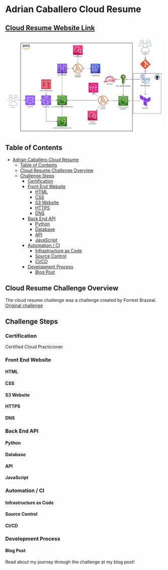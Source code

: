 # Adrian Caballero Cloud Resume

## [Cloud Resume Website Link](https://www.adriancaballeroresume.com "Adrian Caballero Resume")
![alt text](https://github.com/adrianbcaballero/acaballero-cloud-resume/raw/main/images/CloudResume.png "Architecture Diagram")

## Table of Contents

- [Adrian Caballero Cloud Resume](#adrian-caballero-cloud-resume)
  - [Table of Contents](#table-of-contents)
  - [Cloud Resume Challenge Overview](#cloud-resume-challenge-overview)
  - [Challenge Steps](#challenge-steps)
    - [Certification](#certification)
    - [Front End Website](#front-end-website)
      - [HTML](#html)
      - [CSS](#css)
      - [S3 Website](#s3-website)
      - [HTTPS](#14-static-assets)
      - [DNS](#15-cloudfront)
    - [Back End API](#back-end-api)
      - [Python](#python)
      - [Database](#database)
      - [API](#api)
      - [JavaScript](#javascript)
    - [Automation / CI](#automation-/-ci)
      - [Infrastructure as Code](#infrastructure-as-code)
      - [Source Control](#source-control)
      - [CI/CD](#ci/cd)
    - [Development Process](#development-process)
      - [Blog Post](#blog-post)

## Cloud Resume Challenge Overview

The cloud resume challenge was a challenge created by Forrest Brazeal. [Original challenge](https://cloudresumechallenge.dev/ "Cloud Resume Challenge")

## Challenge Steps

### Certification

Certified Cloud Practicioner 

### Front End Website

#### HTML


#### CSS

#### S3 Website

#### HTTPS

#### DNS

### Back End API

#### Python

#### Database

#### API

#### JavaScript

### Automation / CI

#### Infrastructure as Code

#### Source Control

#### CI/CD

### Development Process

#### Blog Post
Read about my journey through the challenge at my blog post!